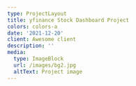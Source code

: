 ```yaml
---
type: ProjectLayout
title: yfinance Stock Dashboard Project
colors: colors-a
date: '2021-12-20'
client: Awesome client
description: ''
media:
  type: ImageBlock
  url: /images/bg2.jpg
  altText: Project image
---
```

